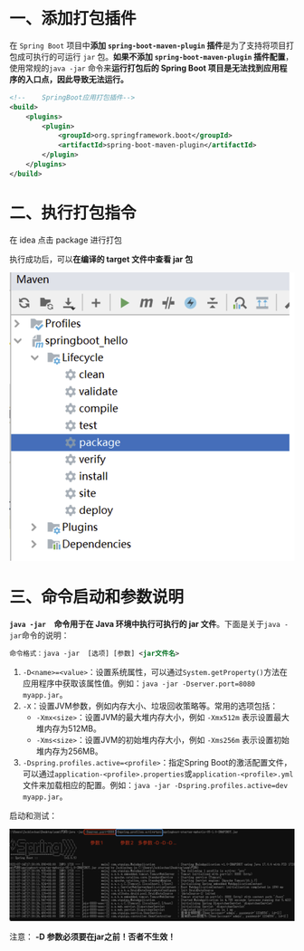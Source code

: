 # 一、添加打包插件

在 `Spring Boot` 项目中**添加 `spring-boot-maven-plugin` 插件**是为了支持将项目打包成可执行的可运行 `jar` 包。**如果不添加 `spring-boot-maven-plugin` 插件配置**，使用常规的`java -jar` 命令来**运行打包后的 Spring Boot 项目是无法找到应用程序的入口点，因此导致无法运行。**

```xml
<!--    SpringBoot应用打包插件-->
<build>
    <plugins>
        <plugin>
            <groupId>org.springframework.boot</groupId>
            <artifactId>spring-boot-maven-plugin</artifactId>
        </plugin>
    </plugins>
</build>
```

# 二、执行打包指令

在 idea 点击 package 进行打包

执行成功后，可以**在编译的 target 文件中查看 jar 包**

<img src="07.SpringBoot3项目打包和运行.assets/image-20240625145214088.png" alt="image-20240625145214088" style="zoom: 50%;" />

# 三、命令启动和参数说明

**`java -jar  `命令用于在 Java 环境中执行可执行的 jar 文件**。下面是关于`java -jar`命令的说明：

```xml
命令格式：java -jar  [选项] [参数] <jar文件名>
```

1.  `-D<name>=<value>`：设置系统属性，可以通过`System.getProperty()`方法在应用程序中获取该属性值。例如：`java -jar -Dserver.port=8080 myapp.jar`。
2.  `-X`：设置JVM参数，例如内存大小、垃圾回收策略等。常用的选项包括：
    -   `-Xmx<size>`：设置JVM的最大堆内存大小，例如 `-Xmx512m` 表示设置最大堆内存为512MB。
    -   `-Xms<size>`：设置JVM的初始堆内存大小，例如 `-Xms256m` 表示设置初始堆内存为256MB。
3.  `-Dspring.profiles.active=<profile>`：指定Spring Boot的激活配置文件，可以通过`application-<profile>.properties`或`application-<profile>.yml`文件来加载相应的配置。例如：`java -jar -Dspring.profiles.active=dev myapp.jar`。

启动和测试：

![](07.SpringBoot3项目打包和运行.assets/image_sH3S3fZ9Cy.png)

注意： **-D 参数必须要在jar之前！否者不生效！**